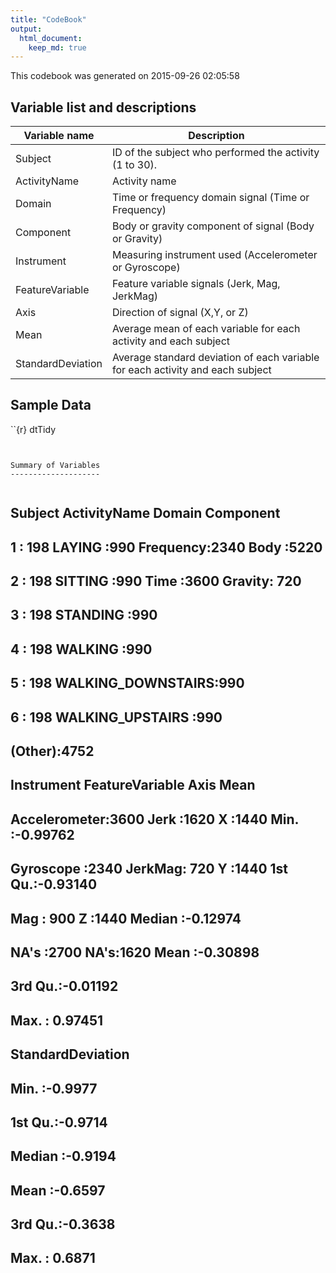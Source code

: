 ```yaml
---
title: "CodeBook"
output: 
  html_document:
    keep_md: true
---
```

This codebook was generated on 2015-09-26 02:05:58

Variable list and descriptions
------------------------------

Variable name        | Description
---------------------|------------
Subject              | ID of the subject who performed the activity (1 to 30). 
ActivityName         | Activity name
Domain               | Time or frequency domain signal (Time or Frequency)
Component            | Body or gravity component of signal (Body or Gravity)
Instrument           | Measuring instrument used (Accelerometer or Gyroscope)
FeatureVariable      | Feature variable signals (Jerk, Mag, JerkMag)
Axis                 | Direction of signal (X,Y, or Z)
Mean                 | Average mean of each variable for each activity and each subject
StandardDeviation    | Average standard deviation of each variable for each activity and each subject

Sample Data
-----------

``{r}
dtTidy

```


Summary of Variables
--------------------


```
##     Subject                 ActivityName       Domain       Component   
##  1      : 198   LAYING            :990   Frequency:2340   Body   :5220  
##  2      : 198   SITTING           :990   Time     :3600   Gravity: 720  
##  3      : 198   STANDING          :990                                  
##  4      : 198   WALKING           :990                                  
##  5      : 198   WALKING_DOWNSTAIRS:990                                  
##  6      : 198   WALKING_UPSTAIRS  :990                                  
##  (Other):4752                                                           
##          Instrument   FeatureVariable   Axis           Mean         
##  Accelerometer:3600   Jerk   :1620    X   :1440   Min.   :-0.99762  
##  Gyroscope    :2340   JerkMag: 720    Y   :1440   1st Qu.:-0.93140  
##                       Mag    : 900    Z   :1440   Median :-0.12974  
##                       NA's   :2700    NA's:1620   Mean   :-0.30898  
##                                                   3rd Qu.:-0.01192  
##                                                   Max.   : 0.97451  
##                                                                     
##  StandardDeviation
##  Min.   :-0.9977  
##  1st Qu.:-0.9714  
##  Median :-0.9194  
##  Mean   :-0.6597  
##  3rd Qu.:-0.3638  
##  Max.   : 0.6871  
## 
```
